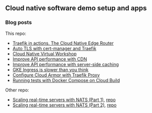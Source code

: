 ## Cloud native software demo setup and apps

### Blog posts

This repo: 
- [Traefik in actions. The Cloud Native Edge Router](https://blog.yongweilun.me/traefik-in-actions-the-cloud-native-edge-router)
- [Auto TLS with cert-manager and Traefik](https://blog.yongweilun.me/auto-tls-with-cert-manager-and-traefik)
- [Cloud Native Virtual Workshop](https://nuwa.icu/workshop-cn21)
- [Improve API performance with CDN](https://blog.yongweilun.me/improve-api-performance-with-cdn)
- [Improve API performance with server-side caching](https://blog.yongweilun.me/improve-api-performance-with-server-side-caching)
- [GKE Ingress is slower than you think](https://blog.yongweilun.me/gke-ingress-is-slower-than-you-think)
- [Configure Cloud Armor with Traefik Proxy](https://blog.yongweilun.me/configure-cloud-armor-with-traefik-proxy)
- [Running tests with Docker Compose on Cloud Build](https://blog.yongweilun.me/running-tests-with-docker-compose-on-cloud-build)

Other repo:
- [Scaling real-time servers with NATS (Part 1)](https://blog.yongweilun.me/scaling-real-time-servers-with-nats-part-1), [repo](https://github.com/WLun001/scaling-w)
- [Scaling real-time servers with NATS (Part 2)](https://blog.yongweilun.me/scaling-real-time-servers-with-nats-part-2), [repo](https://github.com/WLun001/scaling-w)
